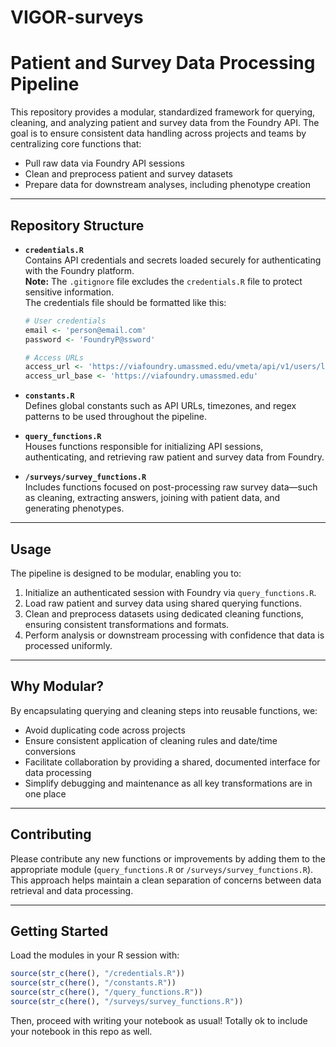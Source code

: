 # VIGOR-surveys

# Patient and Survey Data Processing Pipeline

This repository provides a modular, standardized framework for querying, cleaning, and analyzing patient and survey data from the Foundry API. The goal is to ensure consistent data handling across projects and teams by centralizing core functions that:

- Pull raw data via Foundry API sessions  
- Clean and preprocess patient and survey datasets  
- Prepare data for downstream analyses, including phenotype creation  

---

## Repository Structure

- **`credentials.R`**  
  Contains API credentials and secrets loaded securely for authenticating with the Foundry platform.  
  **Note:** The `.gitignore` file excludes the `credentials.R` file to protect sensitive information.  
  The credentials file should be formatted like this:

  ```r
  # User credentials
  email <- 'person@email.com'
  password <- 'FoundryP@ssword'

  # Access URLs
  access_url <- 'https://viafoundry.umassmed.edu/vmeta/api/v1/users/login'
  access_url_base <- 'https://viafoundry.umassmed.edu'
  ```
- **`constants.R`**  
  Defines global constants such as API URLs, timezones, and regex patterns to be used throughout the pipeline.

- **`query_functions.R`**  
  Houses functions responsible for initializing API sessions, authenticating, and retrieving raw patient and survey data from Foundry.

- **`/surveys/survey_functions.R`**  
  Includes functions focused on post-processing raw survey data—such as cleaning, extracting answers, joining with patient data, and generating phenotypes.

---

## Usage

The pipeline is designed to be modular, enabling you to:

1. Initialize an authenticated session with Foundry via `query_functions.R`.  
2. Load raw patient and survey data using shared querying functions.  
3. Clean and preprocess datasets using dedicated cleaning functions, ensuring consistent transformations and formats.  
4. Perform analysis or downstream processing with confidence that data is processed uniformly.

---

## Why Modular?

By encapsulating querying and cleaning steps into reusable functions, we:

- Avoid duplicating code across projects  
- Ensure consistent application of cleaning rules and date/time conversions  
- Facilitate collaboration by providing a shared, documented interface for data processing  
- Simplify debugging and maintenance as all key transformations are in one place

---

## Contributing

Please contribute any new functions or improvements by adding them to the appropriate module (`query_functions.R` or `/surveys/survey_functions.R`). This approach helps maintain a clean separation of concerns between data retrieval and data processing.

---

## Getting Started

Load the modules in your R session with:

```r
source(str_c(here(), "/credentials.R"))
source(str_c(here(), "/constants.R"))
source(str_c(here(), "/query_functions.R"))
source(str_c(here(), "/surveys/survey_functions.R"))
```
Then, proceed with writing your notebook as usual! Totally ok to include your notebook in this repo as well.
